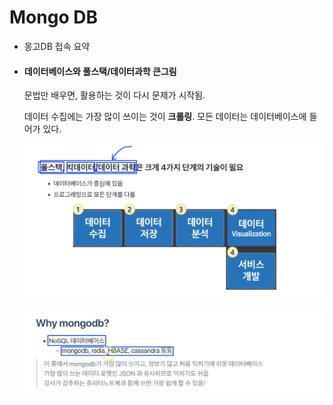 # Mongo DB

- 몽고DB 접속 요약

  

- #### 데이터베이스와 풀스택/데이터과학 큰그림

  문법만 배우면, 활용하는 것이 다시 문제가 시작됨. 

  데이터 수집에는 가장 많이 쓰이는 것이 **크롤링**. 모든 데이터는 데이터베이스에 들어가 있다. 

  ![1_1](./resources/1_1.png)

  ![1_1](./resources/1_2.png)

  ​		

